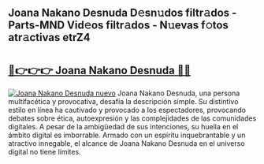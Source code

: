 ## Joana Nakano Desnuda D𝚎sn𝚞dos filtr𝚊dos - Parts-MND Vid𝚎os filtr𝚊dos - N𝚞evas f𝚘tos atr𝚊ctivas etrZ4

# <h2><a href="http://mbaypa.tromn.icu/?c=Joana+Nakano+Desnuda">🔗👉👉👉 Joana Nakano Desnuda 🔗🔗</a></h2>

[![Joana Nakano Desnuda nuevo](https://i.imgur.com/pEAQMta.gif)](http://mbaypa.tromn.icu/?c=Joana+Nakano+Desnuda)
Joana Nakano Desnuda, una persona multifacética y provocativa, desafía la descripción simple. Su distintivo estilo en línea ha cautivado y provocado a los espectadores, provocando debates sobre ética, autoexpresión y las complejidades de las comunidades digitales. A pesar de la ambigüedad de sus intenciones, su huella en el ámbito digital es imborrable. Armado con un espíritu inquebrantable y un atractivo innegable, el alcance de Joana Nakano Desnuda en el universo digital no tiene límites.
